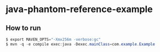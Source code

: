 # java-phantom-reference-example

## How to run

```java
$ export MAVEN_OPTS="-Xmx256m -verbose:gc"
$ mvn -q -e compile exec:java -Dexec.mainClass=com.example.Example
```
